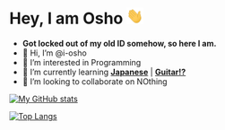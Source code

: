 # Hey, I am Osho <img src="https://raw.githubusercontent.com/ABSphreak/ABSphreak/master/gifs/Hi.gif" width="30px">
- **Got locked out of my old ID somehow, so here I am.**
- 👋 Hi, I’m @i-osho
- 👀 I’m interested in Programming
- 🌱 I’m currently learning  [**Japanese**](https://en.wikipedia.org/wiki/Japanese_language) | [**Guitar!?**](https://yousician.com/)
- 💞️ I’m looking to collaborate on NOthing
 
[![My GitHub stats](https://github-readme-stats.vercel.app/api?username=i-osho&theme=github_dark&count_private=true&show_icons=true&hide_border=true&hide_title=true)](https://github.com/i-osho)

[![Top Langs](https://github-readme-stats.vercel.app/api/top-langs/?username=i-osho&show_icons=true&theme=github_dark&border_radius=10&hide_border=true&hide_title=true)](https://github.com/i-osho)

<!---
i-osho/i-osho is a ✨ special ✨ repository because its `README.md` (this file) appears on your GitHub profile.
You can click the Preview link to take a look at your changes.
[**Python**](https://www.python.org/) | [**Java**](https://www.java.com/) |
--->
